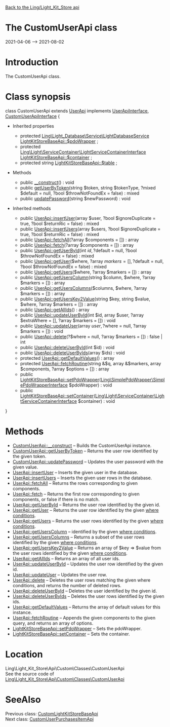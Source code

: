 [Back to the Ling/Light_Kit_Store api](https://github.com/lingtalfi/Light_Kit_Store/blob/master/doc/api/Ling/Light_Kit_Store.md)



The CustomUserApi class
================
2021-04-06 --> 2021-08-02






Introduction
============

The CustomUserApi class.



Class synopsis
==============


class <span class="pl-k">CustomUserApi</span> extends [UserApi](https://github.com/lingtalfi/Light_Kit_Store/blob/master/doc/api/Ling/Light_Kit_Store/Api/Generated/Classes/UserApi.md) implements [UserApiInterface](https://github.com/lingtalfi/Light_Kit_Store/blob/master/doc/api/Ling/Light_Kit_Store/Api/Generated/Interfaces/UserApiInterface.md), [CustomUserApiInterface](https://github.com/lingtalfi/Light_Kit_Store/blob/master/doc/api/Ling/Light_Kit_Store/Api/Custom/Interfaces/CustomUserApiInterface.md) {

- Inherited properties
    - protected [Ling\Light_Database\Service\LightDatabaseService](https://github.com/lingtalfi/Light_Database/blob/master/doc/api/Ling/Light_Database/Service/LightDatabaseService.md) [LightKitStoreBaseApi::$pdoWrapper](#property-pdoWrapper) ;
    - protected [Ling\Light\ServiceContainer\LightServiceContainerInterface](https://github.com/lingtalfi/Light/blob/master/doc/api/Ling/Light/ServiceContainer/LightServiceContainerInterface.md) [LightKitStoreBaseApi::$container](#property-container) ;
    - protected string [LightKitStoreBaseApi::$table](#property-table) ;

- Methods
    - public [__construct](https://github.com/lingtalfi/Light_Kit_Store/blob/master/doc/api/Ling/Light_Kit_Store/Api/Custom/Classes/CustomUserApi/__construct.md)() : void
    - public [getUserByToken](https://github.com/lingtalfi/Light_Kit_Store/blob/master/doc/api/Ling/Light_Kit_Store/Api/Custom/Classes/CustomUserApi/getUserByToken.md)(string $token, string $tokenType, ?mixed $default = null, ?bool $throwNotFoundEx = false) : mixed
    - public [updatePassword](https://github.com/lingtalfi/Light_Kit_Store/blob/master/doc/api/Ling/Light_Kit_Store/Api/Custom/Classes/CustomUserApi/updatePassword.md)(string $newPassword) : void

- Inherited methods
    - public [UserApi::insertUser](https://github.com/lingtalfi/Light_Kit_Store/blob/master/doc/api/Ling/Light_Kit_Store/Api/Generated/Classes/UserApi/insertUser.md)(array $user, ?bool $ignoreDuplicate = true, ?bool $returnRic = false) : mixed
    - public [UserApi::insertUsers](https://github.com/lingtalfi/Light_Kit_Store/blob/master/doc/api/Ling/Light_Kit_Store/Api/Generated/Classes/UserApi/insertUsers.md)(array $users, ?bool $ignoreDuplicate = true, ?bool $returnRic = false) : mixed
    - public [UserApi::fetchAll](https://github.com/lingtalfi/Light_Kit_Store/blob/master/doc/api/Ling/Light_Kit_Store/Api/Generated/Classes/UserApi/fetchAll.md)(?array $components = []) : array
    - public [UserApi::fetch](https://github.com/lingtalfi/Light_Kit_Store/blob/master/doc/api/Ling/Light_Kit_Store/Api/Generated/Classes/UserApi/fetch.md)(?array $components = []) : array
    - public [UserApi::getUserById](https://github.com/lingtalfi/Light_Kit_Store/blob/master/doc/api/Ling/Light_Kit_Store/Api/Generated/Classes/UserApi/getUserById.md)(int $id, ?$default = null, ?bool $throwNotFoundEx = false) : mixed
    - public [UserApi::getUser](https://github.com/lingtalfi/Light_Kit_Store/blob/master/doc/api/Ling/Light_Kit_Store/Api/Generated/Classes/UserApi/getUser.md)($where, ?array $markers = [], ?$default = null, ?bool $throwNotFoundEx = false) : mixed
    - public [UserApi::getUsers](https://github.com/lingtalfi/Light_Kit_Store/blob/master/doc/api/Ling/Light_Kit_Store/Api/Generated/Classes/UserApi/getUsers.md)($where, ?array $markers = []) : array
    - public [UserApi::getUsersColumn](https://github.com/lingtalfi/Light_Kit_Store/blob/master/doc/api/Ling/Light_Kit_Store/Api/Generated/Classes/UserApi/getUsersColumn.md)(string $column, $where, ?array $markers = []) : array
    - public [UserApi::getUsersColumns](https://github.com/lingtalfi/Light_Kit_Store/blob/master/doc/api/Ling/Light_Kit_Store/Api/Generated/Classes/UserApi/getUsersColumns.md)($columns, $where, ?array $markers = []) : array
    - public [UserApi::getUsersKey2Value](https://github.com/lingtalfi/Light_Kit_Store/blob/master/doc/api/Ling/Light_Kit_Store/Api/Generated/Classes/UserApi/getUsersKey2Value.md)(string $key, string $value, $where, ?array $markers = []) : array
    - public [UserApi::getAllIds](https://github.com/lingtalfi/Light_Kit_Store/blob/master/doc/api/Ling/Light_Kit_Store/Api/Generated/Classes/UserApi/getAllIds.md)() : array
    - public [UserApi::updateUserById](https://github.com/lingtalfi/Light_Kit_Store/blob/master/doc/api/Ling/Light_Kit_Store/Api/Generated/Classes/UserApi/updateUserById.md)(int $id, array $user, ?array $extraWhere = [], ?array $markers = []) : void
    - public [UserApi::updateUser](https://github.com/lingtalfi/Light_Kit_Store/blob/master/doc/api/Ling/Light_Kit_Store/Api/Generated/Classes/UserApi/updateUser.md)(array $user, ?$where = null, ?array $markers = []) : void
    - public [UserApi::delete](https://github.com/lingtalfi/Light_Kit_Store/blob/master/doc/api/Ling/Light_Kit_Store/Api/Generated/Classes/UserApi/delete.md)(?$where = null, ?array $markers = []) : false | int
    - public [UserApi::deleteUserById](https://github.com/lingtalfi/Light_Kit_Store/blob/master/doc/api/Ling/Light_Kit_Store/Api/Generated/Classes/UserApi/deleteUserById.md)(int $id) : void
    - public [UserApi::deleteUserByIds](https://github.com/lingtalfi/Light_Kit_Store/blob/master/doc/api/Ling/Light_Kit_Store/Api/Generated/Classes/UserApi/deleteUserByIds.md)(array $ids) : void
    - protected [UserApi::getDefaultValues](https://github.com/lingtalfi/Light_Kit_Store/blob/master/doc/api/Ling/Light_Kit_Store/Api/Generated/Classes/UserApi/getDefaultValues.md)() : array
    - protected [UserApi::fetchRoutine](https://github.com/lingtalfi/Light_Kit_Store/blob/master/doc/api/Ling/Light_Kit_Store/Api/Generated/Classes/UserApi/fetchRoutine.md)(string &$q, array &$markers, array $components, ?array $options = []) : array
    - public [LightKitStoreBaseApi::setPdoWrapper](https://github.com/lingtalfi/Light_Kit_Store/blob/master/doc/api/Ling/Light_Kit_Store/Api/Generated/Classes/LightKitStoreBaseApi/setPdoWrapper.md)([Ling\SimplePdoWrapper\SimplePdoWrapperInterface](https://github.com/lingtalfi/SimplePdoWrapper/blob/master/doc/api/Ling/SimplePdoWrapper/SimplePdoWrapperInterface.md) $pdoWrapper) : void
    - public [LightKitStoreBaseApi::setContainer](https://github.com/lingtalfi/Light_Kit_Store/blob/master/doc/api/Ling/Light_Kit_Store/Api/Generated/Classes/LightKitStoreBaseApi/setContainer.md)([Ling\Light\ServiceContainer\LightServiceContainerInterface](https://github.com/lingtalfi/Light/blob/master/doc/api/Ling/Light/ServiceContainer/LightServiceContainerInterface.md) $container) : void

}






Methods
==============

- [CustomUserApi::__construct](https://github.com/lingtalfi/Light_Kit_Store/blob/master/doc/api/Ling/Light_Kit_Store/Api/Custom/Classes/CustomUserApi/__construct.md) &ndash; Builds the CustomUserApi instance.
- [CustomUserApi::getUserByToken](https://github.com/lingtalfi/Light_Kit_Store/blob/master/doc/api/Ling/Light_Kit_Store/Api/Custom/Classes/CustomUserApi/getUserByToken.md) &ndash; Returns the user row identified by the given token.
- [CustomUserApi::updatePassword](https://github.com/lingtalfi/Light_Kit_Store/blob/master/doc/api/Ling/Light_Kit_Store/Api/Custom/Classes/CustomUserApi/updatePassword.md) &ndash; Updates the user password with the given value.
- [UserApi::insertUser](https://github.com/lingtalfi/Light_Kit_Store/blob/master/doc/api/Ling/Light_Kit_Store/Api/Generated/Classes/UserApi/insertUser.md) &ndash; Inserts the given user in the database.
- [UserApi::insertUsers](https://github.com/lingtalfi/Light_Kit_Store/blob/master/doc/api/Ling/Light_Kit_Store/Api/Generated/Classes/UserApi/insertUsers.md) &ndash; Inserts the given user rows in the database.
- [UserApi::fetchAll](https://github.com/lingtalfi/Light_Kit_Store/blob/master/doc/api/Ling/Light_Kit_Store/Api/Generated/Classes/UserApi/fetchAll.md) &ndash; Returns the rows corresponding to given components.
- [UserApi::fetch](https://github.com/lingtalfi/Light_Kit_Store/blob/master/doc/api/Ling/Light_Kit_Store/Api/Generated/Classes/UserApi/fetch.md) &ndash; Returns the first row corresponding to given components, or false if there is no match.
- [UserApi::getUserById](https://github.com/lingtalfi/Light_Kit_Store/blob/master/doc/api/Ling/Light_Kit_Store/Api/Generated/Classes/UserApi/getUserById.md) &ndash; Returns the user row identified by the given id.
- [UserApi::getUser](https://github.com/lingtalfi/Light_Kit_Store/blob/master/doc/api/Ling/Light_Kit_Store/Api/Generated/Classes/UserApi/getUser.md) &ndash; Returns the user row identified by the given [where conditions](https://github.com/lingtalfi/SimplePdoWrapper#the-where-conditions).
- [UserApi::getUsers](https://github.com/lingtalfi/Light_Kit_Store/blob/master/doc/api/Ling/Light_Kit_Store/Api/Generated/Classes/UserApi/getUsers.md) &ndash; Returns the user rows identified by the given [where conditions](https://github.com/lingtalfi/SimplePdoWrapper#the-where-conditions).
- [UserApi::getUsersColumn](https://github.com/lingtalfi/Light_Kit_Store/blob/master/doc/api/Ling/Light_Kit_Store/Api/Generated/Classes/UserApi/getUsersColumn.md) &ndash; identified by the given [where conditions](https://github.com/lingtalfi/SimplePdoWrapper#the-where-conditions).
- [UserApi::getUsersColumns](https://github.com/lingtalfi/Light_Kit_Store/blob/master/doc/api/Ling/Light_Kit_Store/Api/Generated/Classes/UserApi/getUsersColumns.md) &ndash; Returns a subset of the user rows identified by the given [where conditions](https://github.com/lingtalfi/SimplePdoWrapper#the-where-conditions).
- [UserApi::getUsersKey2Value](https://github.com/lingtalfi/Light_Kit_Store/blob/master/doc/api/Ling/Light_Kit_Store/Api/Generated/Classes/UserApi/getUsersKey2Value.md) &ndash; Returns an array of $key => $value from the user rows identified by the given [where conditions](https://github.com/lingtalfi/SimplePdoWrapper#the-where-conditions).
- [UserApi::getAllIds](https://github.com/lingtalfi/Light_Kit_Store/blob/master/doc/api/Ling/Light_Kit_Store/Api/Generated/Classes/UserApi/getAllIds.md) &ndash; Returns an array of all user ids.
- [UserApi::updateUserById](https://github.com/lingtalfi/Light_Kit_Store/blob/master/doc/api/Ling/Light_Kit_Store/Api/Generated/Classes/UserApi/updateUserById.md) &ndash; Updates the user row identified by the given id.
- [UserApi::updateUser](https://github.com/lingtalfi/Light_Kit_Store/blob/master/doc/api/Ling/Light_Kit_Store/Api/Generated/Classes/UserApi/updateUser.md) &ndash; Updates the user row.
- [UserApi::delete](https://github.com/lingtalfi/Light_Kit_Store/blob/master/doc/api/Ling/Light_Kit_Store/Api/Generated/Classes/UserApi/delete.md) &ndash; Deletes the user rows matching the given where conditions, and returns the number of deleted rows.
- [UserApi::deleteUserById](https://github.com/lingtalfi/Light_Kit_Store/blob/master/doc/api/Ling/Light_Kit_Store/Api/Generated/Classes/UserApi/deleteUserById.md) &ndash; Deletes the user identified by the given id.
- [UserApi::deleteUserByIds](https://github.com/lingtalfi/Light_Kit_Store/blob/master/doc/api/Ling/Light_Kit_Store/Api/Generated/Classes/UserApi/deleteUserByIds.md) &ndash; Deletes the user rows identified by the given ids.
- [UserApi::getDefaultValues](https://github.com/lingtalfi/Light_Kit_Store/blob/master/doc/api/Ling/Light_Kit_Store/Api/Generated/Classes/UserApi/getDefaultValues.md) &ndash; Returns the array of default values for this instance.
- [UserApi::fetchRoutine](https://github.com/lingtalfi/Light_Kit_Store/blob/master/doc/api/Ling/Light_Kit_Store/Api/Generated/Classes/UserApi/fetchRoutine.md) &ndash; Appends the given components to the given query, and returns an array of options.
- [LightKitStoreBaseApi::setPdoWrapper](https://github.com/lingtalfi/Light_Kit_Store/blob/master/doc/api/Ling/Light_Kit_Store/Api/Generated/Classes/LightKitStoreBaseApi/setPdoWrapper.md) &ndash; Sets the pdoWrapper.
- [LightKitStoreBaseApi::setContainer](https://github.com/lingtalfi/Light_Kit_Store/blob/master/doc/api/Ling/Light_Kit_Store/Api/Generated/Classes/LightKitStoreBaseApi/setContainer.md) &ndash; Sets the container.





Location
=============
Ling\Light_Kit_Store\Api\Custom\Classes\CustomUserApi<br>
See the source code of [Ling\Light_Kit_Store\Api\Custom\Classes\CustomUserApi](https://github.com/lingtalfi/Light_Kit_Store/blob/master/Api/Custom/Classes/CustomUserApi.php)



SeeAlso
==============
Previous class: [CustomLightKitStoreBaseApi](https://github.com/lingtalfi/Light_Kit_Store/blob/master/doc/api/Ling/Light_Kit_Store/Api/Custom/Classes/CustomLightKitStoreBaseApi.md)<br>Next class: [CustomUserPurchasesItemApi](https://github.com/lingtalfi/Light_Kit_Store/blob/master/doc/api/Ling/Light_Kit_Store/Api/Custom/Classes/CustomUserPurchasesItemApi.md)<br>
